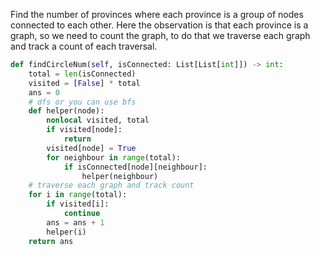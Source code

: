 Find the number of provinces where each province is a group of nodes connected to each other. Here the observation is that each province is a graph, so we need to count the graph, to do that we traverse each graph and track a count of each traversal.
```python
def findCircleNum(self, isConnected: List[List[int]]) -> int:
    total = len(isConnected)
    visited = [False] * total
    ans = 0
    # dfs or you can use bfs
    def helper(node):
        nonlocal visited, total
        if visited[node]:
            return
        visited[node] = True
        for neighbour in range(total):
            if isConnected[node][neighbour]:
                helper(neighbour)
    # traverse each graph and track count
    for i in range(total):
        if visited[i]:
            continue
        ans = ans + 1
        helper(i)
    return ans
```